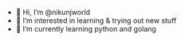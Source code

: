 - 👋 Hi, I’m @nikunjworld
- 👀 I’m interested in learning & trying out new stuff
- 🌱 I’m currently learning python and golang


<!---
nikunjworld/nikunjworld is a ✨ special ✨ repository because its `README.md` (this file) appears on your GitHub profile.
You can click the Preview link to take a look at your changes.
--->
